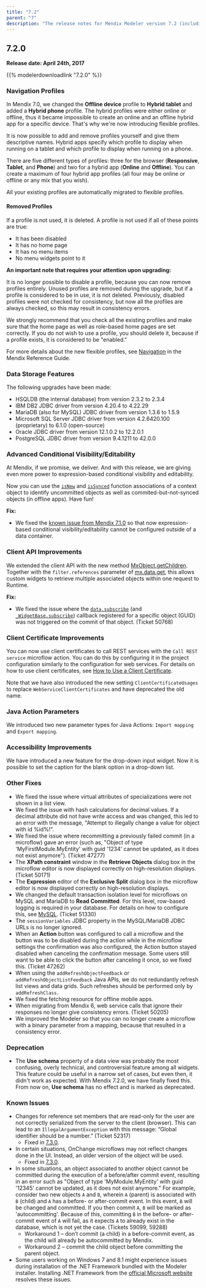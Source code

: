 ```yaml
---
title: "7.2"
parent: "7"
description: "The release notes for Mendix Modeler version 7.2 (including all patches) with details on new features, bug fixes, and known issues."
---
```


## 7.2.0

**Release date: April 24th, 2017**

{{% modelerdownloadlink "7.2.0" %}}

### Navigation Profiles

In Mendix 7.0, we changed the **Offline device** profile to **Hybrid tablet** and added a **Hybrid phone** profile. The hybrid profiles were either online or offline, thus it became impossible to create an online and an offline hybrid app for a specific device. That's why we're now introducing flexible profiles.

It is now possible to add and remove profiles yourself and give them descriptive names. Hybrid apps specify which profile to display when running on a tablet and which profile to display when running on a phone.

There are five different types of profiles: three for the browser (**Responsive**, **Tablet**, and **Phone**) and two for a hybrid app (**Online** and **Offline**). You can create a maximum of four hybrid app profiles (all four may be online or offline or any mix that you wish).

All your existing profiles are automatically migrated to flexible profiles.

#### Removed Profiles

If a profile is not used, it is deleted. A profile is not used if all of these points are true:

* It has been disabled
* It has no home page
* It has no menu items
* No menu widgets point to it

**An important note that requires your attention upon upgrading:**

It is no longer possible to disable a profile, because you can now remove profiles entirely. Unused profiles are removed during the upgrade, but if a profile is considered to be in use, it is not deleted. Previously, disabled profiles were not checked for consistency, but now all the profiles are always checked, so this may result in consistency errors.

We strongly recommend that you check all the existing profiles and make sure that the home page as well as role-based home pages are set correctly. If you do not wish to use a profile, you should delete it, because if a profile exists, it is considered to be "enabled."

For more details about the new flexible profiles, see [Navigation](/refguide7/navigation) in the Mendix Reference Guide.

### Data Storage Features

The following upgrades have been made:

* HSQLDB (the internal database) from version 2.3.2 to 2.3.4
* IBM DB2 JDBC driver from version 4.20.4 to 4.22.29
* MariaDB (also for MySQL) JDBC driver from version 1.3.6 to 1.5.9
* Microsoft SQL Server JDBC driver from version 4.2.6420.100 (proprietary) to 6.1.0 (open-source)
* Oracle JDBC driver from version 12.1.0.2 to 12.2.0.1
* PostgreSQL JDBC driver from version 9.4.1211 to 42.0.0

### Advanced Conditional Visibility/Editability<a name="RN720"></a>

At Mendix, if we promise, we deliver. And with this release, we are giving even more power to expression-based conditional visibility and editability.

Now you can use the [`isNew`](/refguide/special-checks#new) and [`isSynced`](/refguide/special-checks#synced) function associations of a context object to identify uncommitted objects as well as commited-but-not-synced objects (in offline apps). Have fun!

**Fix:**

* We fixed the [known issue from Mendix 7.1.0](7.1#KI710) so that now expression-based conditional visibility/editability cannot be configured outside of a data container.

### Client API Improvements

We extended the client API with the new method [MxObject.getChildren](https://apidocs.mendix.com/7/client/mendix_lib_MxObject.html#getChildren). Together with the `filter.references` parameter of [mx.data.get](https://apidocs.mendix.com/7/client/mx.data.html#.get), this allows custom widgets to retrieve multiple associated objects within one request to Runtime.

**Fix:**

* We fixed the issue where the [`data.subscribe`](https://apidocs.mendix.com/7/client/mx.data.html#.subscribe) (and [`_WidgetBase.subscribe`](https://apidocs.mendix.com/7/client/mxui_widget__WidgetBase.html#subscribe)) callback registered for a specific object (GUID) was not triggered on the commit of that object. (Ticket 50768)

### Client Certificate Improvements

You can now use client certificates to call REST services with the `Call REST service` microflow action. You can do this by configuring it in the project configuration similarly to the configuration for web services. For details on how to use client certificates, see [How to Use a Client Certificate](/howto7/integration/use-a-client-certificate).

Note that we have also introduced the new setting `ClientCertificateUsages` to replace `WebServiceClientCertificates` and have deprecated the old name.

### Java Action Parameters

We introduced two new parameter types for Java Actions: `Import mapping` and `Export mapping`.

### Accessibility Improvements

We have introduced a new feature for the drop-down input widget. Now it is possible to set the caption for the blank option in a drop-down list.

### Other Fixes

* We fixed the issue where virtual attributes of specializations were not shown in a list view.
* We fixed the issue with hash calculations for decimal values. If a decimal attribute did not have write access and was changed, this led to an error with the message, "Attempt to illegally change a value for object with id %id%!".
* We fixed the issue where recommitting a previously failed commit (in a microflow) gave an error (such as, "Object of type 'MyFirstModule.MyEntity' with guid '1234' cannot be updated, as it does not exist anymore"). (Ticket 47277)
* The **XPath constraint** window in the **Retrieve Objects** dialog box in the microflow editor is now displayed correctly on high-resolution displays. (Ticket 50171)
* The **Expression** editor of the **Exclusive Split** dialog box in the microflow editor is now displayed correctly on high-resolution displays.
* We changed the default transaction isolation level for microflows on MySQL and MariaDB to **Read Committed**. For this level, row-based logging is required in your database. For details on how to configure this, see [MySQL](/refguide7/mysql). (Ticket 51330)
* The `sessionVariables` JDBC property in the MySQL/MariaDB JDBC URLs is no longer ignored.
* When an **Action** button was configured to call a microflow and the button was to be disabled during the action while in the microflow settings the confirmation was also configured, the Action button stayed disabled when canceling the confirmation message. Some users still want to be able to click the button after canceling it once, so we fixed this. (Ticket 47262)
* When using the `addRefreshObjectFeedback` or `addRefreshObjectListFeedback` Java APIs, we do not redundantly refresh list views and data grids. Such refreshes should be performed only by `addRefreshClass`.
* We fixed the fetching resource for offline mobile apps.
* When migrating from Mendix 6, web service calls that ignore their responses no longer give consistency errors. (Ticket 50205)
* We improved the Modeler so that you can no longer create a microflow with a binary parameter from a mapping, because that resulted in a consistency error.

### Deprecation

* The **Use schema** property of a data view was probably the most confusing, overly technical, and controversial feature among all widgets. This feature could be useful in a narrow set of cases, but even then, it didn't work as expected. With Mendix 7.2.0, we have finally fixed this. From now on, **Use schema** has no effect and is marked as deprecated.

### Known Issues

* Changes for reference set members that are read-only for the user are not correctly serialized from the server to the client (browser). This can lead to an `IllegalArgumentException` with this message: “Global identifier should be a number.” (Ticket 52317)
    * Fixed in [7.3.0](7.3#RN730).
* In certain situations, OnChange microflows may not reflect changes done in the UI. Instead, an older version of the object will be used.
    * Fixed in [7.3.0](7.3).
* In some situations, an object associated to another object cannot be committed during the execution of a before/after commit event, resulting in an error such as "Object of type 'MyModule.MyEntity' with guid '12345' cannot be updated, as it does not exist anymore." For example, consider two new objects `A` and `B`, wherein `A` (parent) is associated with `B` (child) and `A` has a before- or after-commit event. In this event, `B` will be changed and committed. If you then commit `A`, `B` will be marked as 'autocommitting'. Because of this, committing `B` in the before- or after-commit event of `A` will fail, as it expects `A` to already exist in the database, which is not yet the case. (Tickets 59099, 59288)
  * Workaround 1 – don’t commit (a child) in a before-commit event, as the child will already be autocommitted by Mendix.
  * Workaround 2 – commit the child object before committing the parent object.
* Some users working on Windows 7 and 8.1 might experience issues during installation of the .NET Framework bundled with the Modeler installer. Installing .NET Framework from the [official Microsoft website](https://www.microsoft.com/en-us/download/details.aspx?id=53345) resolves these issues.
